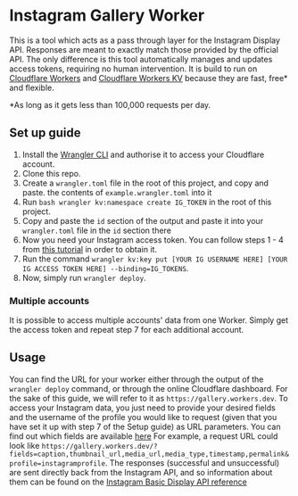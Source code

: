 # Instagram Gallery Worker

This is a tool which acts as a pass through layer for the Instagram Display API.
Responses are meant to exactly match those provided by the official API. The
only difference is this tool automatically manages and updates access tokens,
requiring no human intervention. It is build to run on [Cloudflare
Workers](https://workers.cloudflare.com/) and [Cloudflare Workers
KV](https://developers.cloudflare.com/kv/) because they are fast, free\* and
flexible.

\*As long as it gets less than 100,000 requests per day.

## Set up guide

1. Install the [Wrangler
   CLI](https://developers.cloudflare.com/workers/wrangler/install-and-update/)
   and authorise it to access your Cloudflare account.
2. Clone this repo.
3. Create a `wrangler.toml` file in the root of this project, and copy and paste.
   the contents of `example.wrangler.toml` into it
4. Run `bash wrangler kv:namespace create IG_TOKEN` in the root of this project.
5. Copy and paste the `id` section of the output and paste it into your
   `wrangler.toml` file in the `id` section there
6. Now you need your Instagram access token. You can follow steps 1 - 4 from
   [this
   tutorial](https://docs.oceanwp.org/article/487-how-to-get-instagram-access-token)
   in order to obtain it.
7. Run the command `wrangler kv:key put [YOUR IG USERNAME HERE] [YOUR IG ACCESS
TOKEN HERE] --binding=IG_TOKENS`.
8. Now, simply run `wrangler deploy`.

### Multiple accounts

It is possible to access multiple accounts' data from one Worker. Simply get the access token and repeat step 7 for each additional account.

## Usage

You can find the URL for your worker either through the output of the `wrangler
deploy` command, or through the online Cloudflare dashboard. For the sake of
this guide, we will refer to it as `https://gallery.workers.dev`.
To access your Instagram data, you just need to provide your desired fields and the username of the profile you would like to request (given that you have set it up with step 7 of the Setup guide) as URL parameters. You can find out which fields are available [here](https://developers.facebook.com/docs/instagram-basic-display-api/reference/media#fields)
For example, a request URL could look like
`https://gallery.workers.dev/?fields=caption,thumbnail_url,media_url,media_type,timestamp,permalink&profile=instagramprofile`.
The responses (successful and unsuccessful) are sent directly back from the Instagram API, and so information about them can be found on the [Instagram Basic Display API reference](https://developers.facebook.com/docs/instagram-basic-display-api/reference)
